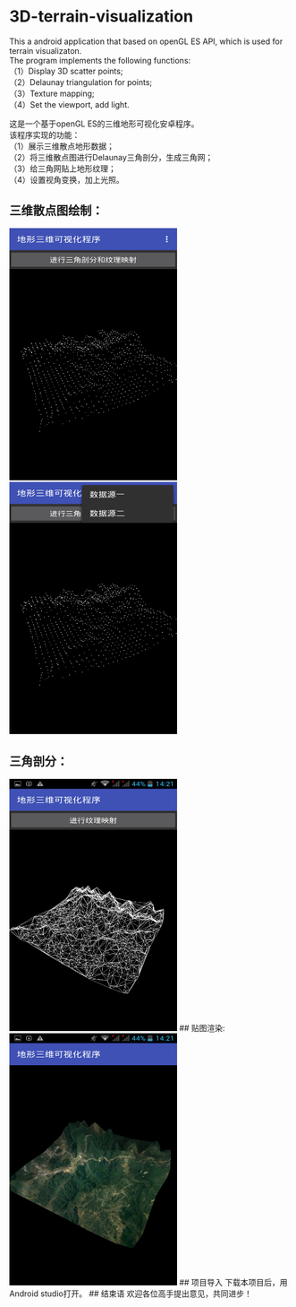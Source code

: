 # 3D-terrain-visualization  
This a android application that based on openGL ES API, which is used for terrain visualizaton.  
The program implements the following functions:  
（1）Display 3D scatter points;  
（2）Delaunay triangulation for points;  
（3）Texture mapping;  
（4）Set the viewport, add light.  
  
这是一个基于openGL ES的三维地形可视化安卓程序。  
该程序实现的功能：  
（1）展示三维散点地形数据；  
（2）将三维散点图进行Delaunay三角剖分，生成三角网；  
（3）给三角网贴上地形纹理；  
（4）设置视角变换，加上光照。
## 三维散点图绘制：  
<img width="300" height="450" src = "app/src/main/res/drawable/screenshot4.png"/>   
<img width="300" height="450" src = "app/src/main/res/drawable/screenshot3.png"/>   
## 三角剖分： 
<img width="300" height="450" src = "app/src/main/res/drawable/screenshot7.png"/>  
## 贴图渲染:   
<img width="300" height="450" src = "app/src/main/res/drawable/screenshot6.png"/>  
## 项目导入  
下载本项目后，用Android studio打开。  
## 结束语  
欢迎各位高手提出意见，共同进步！
